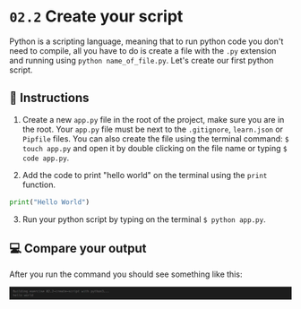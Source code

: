 # `02.2` Create your script

Python is a scripting language, meaning that to run python code you don't need to compile, all you have to do is create a file with the `.py` extension and running using `python name_of_file.py`.
Let's create our first python script.

## 📝 Instructions


1. Create a new `app.py` file in the root of the project, make sure you are in the root.
Your `app.py` file must be next to the `.gitignore`, `learn.json` or `Pipfile` files.
You can also create the file using the terminal command: `$ touch app.py` and open it by double clicking on the file name or typing `$ code app.py`.

2. Add the code to print "hello world" on the terminal using the `print` function.

```py
print("Hello World")
```

3. Run your python script by typing on the terminal `$ python app.py`.

## 💻 Compare your output

After you run the command you should see something like this:

![print file](../../assets/hello.png)